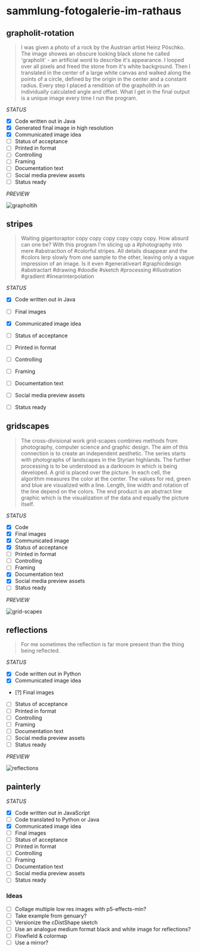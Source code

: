 # sammlung-fotogalerie-im-rathaus

## grapholit-rotation
> I was given a photo of a rock by the Austrian artist Heinz Pöschko. The image showes an obscure looking black stone he called 'grapholit' - an artificial word to describe it's appearance. I looped over all pixels and freed the stone from it's white background. Then I translated in the center of a large white canvas and walked along the points of a circle, defined by the origin in the center and a constant radius. Every step I placed a rendition of the grapholith in an individually calculated angle and offset. What I get in the final output is a unique image every time I run the program.

*STATUS*

- [x] Code written out in Java
- [x] Generated final image in high resolution
- [x] Communicated image idea
- [ ] Status of acceptance
- [ ] Printed in format
- [ ] Controlling
- [ ] Framing
- [ ] Documentation text
- [ ] Social media preview assets
- [ ] Status ready

*PREVIEW*

![grapholtih](images/grapholith.png)


## stripes

> Waiting gigantoraptor copy copy copy copy copy copy. How absurd can one be? With this program I'm slicing up a #photography into mere #abstraction of #colorful stripes. All details disappear and the #colors lerp slowly from one sample to the other, leaving only a vague impression of an image. Is it even #generativeart #graphicdesign #abstractart #drawing #doodle #sketch #processing #illustration #gradient #linearinterpolation

*STATUS*

- [x] Code written out in Java
- [ ] Final images
- [x] Communicated image idea
- [ ] Status of acceptance
- [ ] Printed in format
- [ ] Controlling
- [ ] Framing
- [ ] Documentation text
- [ ] Social media preview assets
- [ ] Status ready


## gridscapes

> The cross-divisional work grid-scapes combines methods from photography,  computer science and graphic design. The aim of this connection is to create an independent aesthetic. The series starts with photographs of landscapes in the Styrian highlands. The further processing is to be understood as a darkroom in which is being developed. A grid is placed over the picture. In each cell, the algorithm measures the color at the center. The values for red, green and blue are visualized with a line. Length, line width and rotation of the line depend on the colors. The end product is an abstract line graphic which is the visualization of the data and equally the picture itself.

*STATUS*

- [x] Code
- [x] Final images
- [x] Communicated image
- [x] Status of acceptance
- [ ] Printed in format
- [ ] Controlling
- [ ] Framing
- [x] Documentation text
- [x] Social media preview assets
- [ ] Status ready

*PREVIEW*

![grid-scapes](images/grid-scapes.jpg)

## reflections

> For me sometimes the reflection is far more present than the thing being reflected.

*STATUS*

- [x] Code written out in Python
- [x] Communicated image idea
- [?] Final images
- [ ] Status of acceptance
- [ ] Printed in format
- [ ] Controlling
- [ ] Framing
- [ ] Documentation text
- [ ] Social media preview assets
- [ ] Status ready

*PREVIEW*

![reflections](images/reflections.png)


## painterly

*STATUS*

- [x] Code written out in JavaScript
- [ ] Code translated to Python or Java
- [x] Communicated image idea
- [ ] Final images
- [ ] Status of acceptance
- [ ] Printed in format
- [ ] Controlling
- [ ] Framing
- [ ] Documentation text
- [ ] Social media preview assets
- [ ] Status ready

### Ideas

- [ ] Collage multiple low res images with p5-effects-min?
- [ ] Take example from genuary?
- [ ] Versionize the cDistShape sketch
- [ ] Use an analogue medium format black and white image for reflections?
- [ ] Flowfield & colormap
- [ ] Use a mirror?